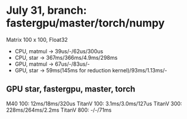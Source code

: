# July 31, branch: fastergpu/master/torch/numpy
Matrix 100 x 100, Float32
* CPU, matmul -> 39us/-/62us/300us
* CPU, star -> 367ms/366ms/4.9ms/298ms
* GPU, matmul -> 67us/-/83us/-
* GPU, star -> 59ms(145ms for reduction kernel)/93ms/1.13ms/-

## GPU star, fastergpu, master, torch
M40 100: 12ms/18ms/320us
TitanV 100: 3.1ms/3.0ms/127us
TitanV 300: 228ms/264ms/2.2ms
TitanV 800: -/-/71ms
